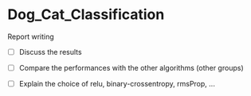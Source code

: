 # Dog_Cat_Classification
Report writing 

- [ ] Discuss the results
- [ ] Compare the performances with the other algorithms (other groups)
- [ ] Explain the choice of relu, binary-crossentropy, rmsProp, ...

